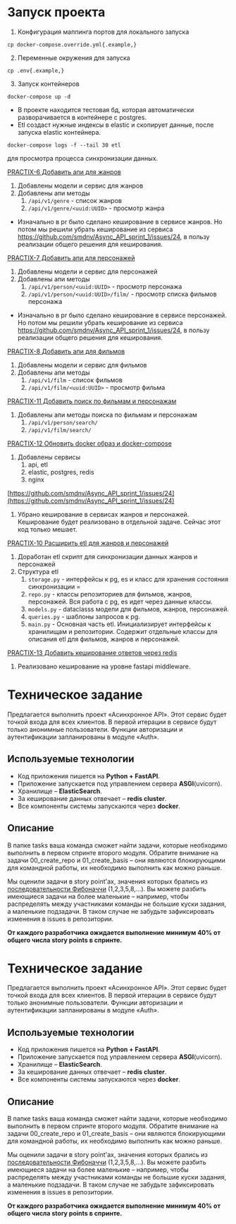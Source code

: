 # Запуск проекта
1. Конфигурация маппинга портов для локального запуска
```
cp docker-compose.override.yml{.example,}
```
2. Переменные окружения для запуска
```
cp .env{.example,}
```
3. Запуск контейнеров
```
docker-compose up -d
```

* В проекте находится тестовая бд, которая автоматически разворачивается в контейнере с postgres.
* Etl создаст нужные индексы в elastic и скопирует данные, после запуска elastic контейнера.
```
docker-compose logs -f --tail 30 etl
``` 
для просмотра процесса синхронизации данных.


[PRACTIX-6 Добавить апи для жанров](https://github.com/smdnv/Async_API_sprint_1/issues/6)
1. Добавлены модели и сервис для жанров
2. Добавлены апи методы
    1. `/api/v1/genre` - список жанров
    2. `/api/v1/genre/<uuid:UUID>` - просмотр жанра

* Изначально в pr было сделано кеширование в сервисе жанров. Но потом мы решили убрать кеширование из сервиса https://github.com/smdnv/Async_API_sprint_1/issues/24, в пользу реализации общего решения для кеширования.

[PRACTIX-7 Добавить апи для персонажей](https://github.com/smdnv/Async_API_sprint_1/issues/7)
1. Добавлены модели и сервис для персонажей
2. Добавлены апи методы
    1. `/api/v1/person/<uuid:UUID>` - просмотр персонажа
    2. `/api/v1/person/<uuid:UUID>/film/` - просмотр списка фильмов персонажа

* Изначально в pr было сделано кеширование в сервисе персонажей. Но потом мы решили убрать кеширование из сервиса https://github.com/smdnv/Async_API_sprint_1/issues/24, в пользу реализации общего решения для кеширования.

[PRACTIX-8 Добавить апи для фильмов](https://github.com/smdnv/Async_API_sprint_1/issues/8)
1. Добавлены модели и сервис для фильмов
2. Добавлены апи методы
    1. `/api/v1/film` - список фильмов
    2. `/api/v1/film/<uuid:UUID>` - просмотр фильма

[PRACTIX-11 Добавить поиск по фильмам и персонажам](https://github.com/smdnv/Async_API_sprint_1/issues/11)
1. Добавлены апи методы поиска по фильмам и персонажам
    1. `/api/v1/person/search/`
    2. `/api/v1/film/search/`

[PRACTIX-12 Обновить docker образ и docker-compose](https://github.com/smdnv/Async_API_sprint_1/issues/12)
1. Добавлены сервисы
    1. api, etl
    2. elastic, postgres, redis
    3. nginx

[https://github.com/smdnv/Async_API_sprint_1/issues/24](https://github.com/smdnv/Async_API_sprint_1/issues/24)
1. Убрано кеширование в сервисах жанров и персонажей. Кеширование будет реализовано в отдельной задаче. Сейчас этот код только мешает.

[PRACTIX-10 Расширить etl для жанров и персонажей](https://github.com/smdnv/Async_API_sprint_1/issues/10)
1. Доработан etl скрипт для синхронизации данных жанров и персонажей
2. Структура etl
    1. `storage.py` - интерфейсы к pg, es и класс для хранения состояния синхронизации =
    2. `repo.py` - классы репозиториев для фильмов, жанров, персонажей. Вся работа с pg, es идет через данные классы.
    3. `models.py` - dataclasss модели для фильмов, жанров, персонажей.
    4. `queries.py` - шаблоны запросов к pg.
    5. `main.py` - Основная часть etl. Инициализирует интерфейсы к хранилищам и репозитории. Содержит отдельные классы для описания etl для фильмов, жанров и персонажей.


[PRACTIX-13 Добавить кеширование ответов через redis](https://github.com/smdnv/Async_API_sprint_1/issues/10)
1. Реализовано кеширование на уровне fastapi middleware.



# Техническое задание

Предлагается выполнить проект «Асинхронное API». Этот сервис будет точкой входа для всех клиентов. В первой итерации в сервисе будут только анонимные пользователи. Функции авторизации и аутентификации запланированы в модуле «Auth».

## Используемые технологии

- Код приложения пишется на **Python + FastAPI**.
- Приложение запускается под управлением сервера **ASGI**(uvicorn).
- Хранилище – **ElasticSearch**.
- За кеширование данных отвечает – **redis cluster**.
- Все компоненты системы запускаются через **docker**.

## Описание
В папке tasks ваша команда сможет найти задачи, которые необходимо выполнить в первом спринте второго модуля. Обратите внимание на задачи 00_create_repo и 01_create_basis – они являются блокирующими для командной работы, их необходимо выполнить как можно раньше.

Мы оценили задачи в story point'ах, значения которых брались из [последовательности Фибоначчи](https://ru.wikipedia.org/wiki/Числа_Фибоначчи) (1,2,3,5,8,…).
Вы можете разбить имеющиеся задачи на более маленькие – например, чтобы распределять между участниками команды не большие куски задания, а маленькие подзадачи. В таком случае не забудьте зафиксировать изменения в issues в репозитории.

**От каждого разработчика ожидается выполнение минимум 40% от общего числа story points в спринте.**



# Техническое задание

Предлагается выполнить проект «Асинхронное API». Этот сервис будет точкой входа для всех клиентов. В первой итерации в сервисе будут только анонимные пользователи. Функции авторизации и аутентификации запланированы в модуле «Auth».

## Используемые технологии

- Код приложения пишется на **Python + FastAPI**.
- Приложение запускается под управлением сервера **ASGI**(uvicorn).
- Хранилище – **ElasticSearch**.
- За кеширование данных отвечает – **redis cluster**.
- Все компоненты системы запускаются через **docker**.

## Описание
В папке tasks ваша команда сможет найти задачи, которые необходимо выполнить в первом спринте второго модуля. Обратите внимание на задачи 00_create_repo и 01_create_basis – они являются блокирующими для командной работы, их необходимо выполнить как можно раньше.

Мы оценили задачи в story point'ах, значения которых брались из [последовательности Фибоначчи](https://ru.wikipedia.org/wiki/Числа_Фибоначчи) (1,2,3,5,8,…).
Вы можете разбить имеющиеся задачи на более маленькие – например, чтобы распределять между участниками команды не большие куски задания, а маленькие подзадачи. В таком случае не забудьте зафиксировать изменения в issues в репозитории.

**От каждого разработчика ожидается выполнение минимум 40% от общего числа story points в спринте.**

